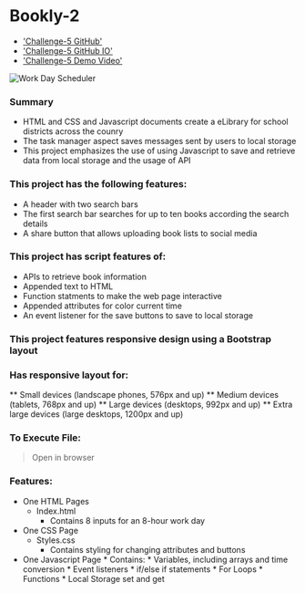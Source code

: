# Bookly-2
* ['Challenge-5 GitHub'](https://github.com/Fgrodasmendez1/Challenge-5)
* ['Challenge-5 GitHub IO'](https://fgrodasmendez1.github.io/Challenge-5/)
* ['Challenge-5 Demo Video'](https://drive.google.com/file/d/1YmGSNpY2jku-e4feAC4cVXLKLKZ9DaVV/view)

![Work Day Scheduler]()

### Summary
* HTML and CSS and Javascript documents create a eLibrary for school districts across the counry 
* The task manager aspect saves messages sent by users to local storage
* This project emphasizes the use of using Javascript to save and retrieve data from local storage and the usage of API

### This project has the following features: 
* A header with two search bars
* The first search bar searches for up to ten books according the search details
* A share button that allows uploading book lists to social media
    

### This project has script features of:
* APIs to retrieve book information 
* Appended text to HTML 
* Function statments to make the web page interactive 
* Appended attributes for color current time 
* An event listener for the save buttons to save to local storage

### This project features responsive design using a Bootstrap layout
### Has responsive layout for: 
** Small devices (landscape phones, 576px and up)
** Medium devices (tablets, 768px and up)
** Large devices (desktops, 992px and up)
** Extra large devices (large desktops, 1200px and up)

### To Execute File:
> Open in browser

### Features: 
* One HTML Pages
    * Index.html 
        * Contains 8 inputs for an 8-hour work day
* One CSS Page
    * Styles.css
        * Contains styling for changing attributes and buttons
* One Javascript Page
        * Contains: 
        * Variables, including arrays and time conversion 
        * Event listeners
        * if/else if statements
        * For Loops
        * Functions 
        * Local Storage set and get 
